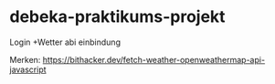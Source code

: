 # debeka-praktikums-projekt
Login +Wetter abi einbindung

Merken:
https://bithacker.dev/fetch-weather-openweathermap-api-javascript
